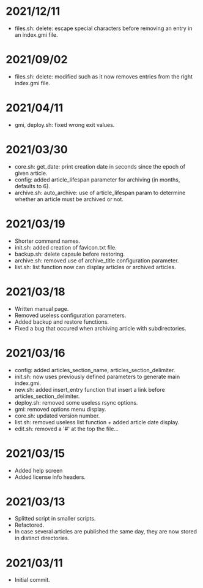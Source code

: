 # 2021/12/11

* files.sh: delete: escape special characters before removing an entry in an index.gmi file.

# 2021/09/02

* files.sh: delete: modified such as it now removes entries from the right index.gmi file.

# 2021/04/11

* gmi, deploy.sh: fixed wrong exit values.

# 2021/03/30

* core.sh: get_date: print creation date in seconds since the epoch of given article.
* config: added article_lifespan parameter for archiving (in months, defaults to 6).
* archive.sh: auto_archive: use of article_lifespan param to determine whether an article must be archived or not.

# 2021/03/19

* Shorter command names.
* init.sh: added creation of favicon.txt file.
* backup.sh: delete capsule before restoring.
* archive.sh: removed use of archive_title configuration parameter.
* list.sh: list function now can display articles or archived articles.

# 2021/03/18

* Written manual page.
* Removed useless configuration parameters.
* Added backup and restore functions.
* Fixed a bug that occured when archiving article with subdirectories.


# 2021/03/16

* config: added articles_section_name, articles_section_delimiter.
* init.sh: now uses previously defined parameters to generate main index.gmi. 
* new.sh: added insert_entry function that insert a link before articles_section_delimiter.
* deploy.sh: removed some useless rsync options.
* gmi: removed options menu display.
* core.sh: updated version number.
* list.sh: removed useless list function + added article date display.
* edit.sh: removed a '#' at the top the file...

# 2021/03/15

* Added help screen
* Added license info headers.

# 2021/03/13

* Splitted script in smaller scripts.
* Refactored.
* In case several articles are published the same day, they are now stored in distinct directories.

# 2021/03/11

* Initial commit.
